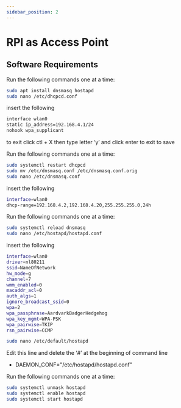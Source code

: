 ```yaml
---
sidebar_position: 2
---
```


# RPI as Access Point

## Software Requirements

Run the following commands one at a time:
```bash
sudo apt install dnsmasq hostapd
sudo nano /etc/dhcpcd.conf
```


insert the following
```bash title="kiosk.sh" showLineNumbers
interface wlan0 
static ip_address=192.168.4.1/24 
nohook wpa_supplicant
```
to exit click ctl + X  then type letter ‘y’ and click enter to exit to save

Run the following commands one at a time:
```bash
sudo systemctl restart dhcpcd
sudo mv /etc/dnsmasq.conf /etc/dnsmasq.conf.orig
sudo nano /etc/dnsmasq.conf
```
insert the following
```bash title="dnsmasq.conf" showLineNumbers
interface=wlan0
dhcp-range=192.168.4.2,192.168.4.20,255.255.255.0,24h
```
Run the following commands one at a time:
```bash
sudo systemctl reload dnsmasq
sudo nano /etc/hostapd/hostapd.conf
```
insert the following
```bash title="hostapd.conf" showLineNumbers
interface=wlan0
driver=nl80211
ssid=NameOfNetwork
hw_mode=g
channel=7
wmm_enabled=0
macaddr_acl=0
auth_algs=1
ignore_broadcast_ssid=0
wpa=2
wpa_passphrase=AardvarkBadgerHedgehog
wpa_key_mgmt=WPA-PSK
wpa_pairwise=TKIP
rsn_pairwise=CCMP
```

```bash
sudo nano /etc/default/hostapd
```
Edit this line and delete the ‘#’ at the beginning of command line 
- DAEMON_CONF="/etc/hostapd/hostapd.conf"

Run the following commands one at a time:
```bash
sudo systemctl unmask hostapd 
sudo systemctl enable hostapd 
sudo systemctl start hostapd
```
